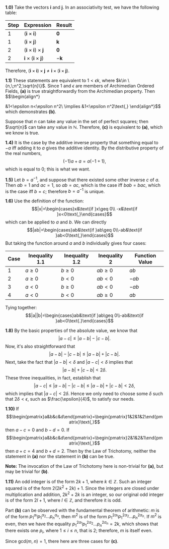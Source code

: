 
**1.0)** Take the vectors $\textbf{i}$ and $\textbf{j}$. In an associativity test, we have the following table:

| Step | Expression                                     | Result        |
| ---- | ---------------------------------------------- | ------------- |
| 1    | $(\textbf{i}\times\textbf{i})$                 | $\textbf{0}$  |
| 1    | $(\textbf{i}\times\textbf{j})$                 | $\textbf{k}$  |
| 2    | $(\textbf{i}\times\textbf{i})\times\textbf{j}$ | $\textbf{0}$  |
| 2    | $\textbf{i}\times(\textbf{i}\times\textbf{j})$ | $-\textbf{k}$ |

Therefore, $(\textbf{i}\times\textbf{i})\times\textbf{j}\neq\textbf{i}\times(\textbf{i}\times\textbf{j})$. 


**1.1)** These statements are equivalent to $1<\epsilon k$, where $k\in \{n,\;n^2,\sqrt{n}\}$. Since $1$ and $\epsilon$ are members of Archimedian Ordered Fields, **(a)** is true straightforwardly from the Archimedian property. Then 
$$\begin{align*}

&1<\epsilon n<\epsilon n^2\\
\implies &1<\epsilon n^2\text{,}
\end{align*}$$
which demonstrates **(b)**. 

Suppose that $n$ can take any value in the set of perfect squares; then $\sqrt{n}$ can take any value in $\mathbb{N}$. Therefore, **(c)** is equivalent to **(a)**, which we know is true. 


**1.4)** It is the case by the additive inverse property that something equal to $-a$ iff adding it to $a$ gives the additive identity. By the distributive property of the real numbers,
$$(-1)a+a=a(-1+1)\text{,}$$
which is equal to $0$; this is what we want. 


**1.5)** Let $b=a^{-1}$, and suppose that there existed some other inverse $c$ of $a$.  Then $ab=1$ and $ac=1$, so $ab=ac$, which is the case iff $bab=bac$, which is the case iff $b=c$; therefore $b=a^{-1}$ is unique.


**1.6)** Use the definition of the function:
$$|x|=\begin{cases}x&\text{if }x\geq 0\\ -x&\text{if }x<0\text{,}\end{cases}$$
which can be applied to $a$ and $b$. We can directly
$$|ab|=\begin{cases}ab&\text{if }ab\geq 0\\-ab&\text{if }ab<0\text{,}\end{cases}$$
But taking the function around $a$ and $b$ individually gives four cases:

| Case | Inequality 1.1 | Inequality 1.2 | Inequality 2 | Function Value |
| ---- | -------------- | -------------- | ------------ | -------------- |
| 1    | $a\geq 0$      | $b\geq 0$      | $ab\geq 0$   | $ab$           |
| 2    | $a\geq 0$      | $b<0$          | $ab<0$       | $-ab$          |
| 3    | $a<0$          | $b\geq 0$      | $ab<0$       | $-ab$          |
| 4    | $a<0$          | $b<0$          | $ab\geq 0$   | $ab$           |
Tying together:
$$|a||b|=\begin{cases}ab&\text{if }ab\geq 0\\-ab&\text{if }ab<0\text{.}\end{cases}$$

**1.8)** By the basic properties of the absolute value, we know that 
$$|a-c|\leq |a-b|-|c-b|\text{.}$$
Now, it's also straightforward that 
$$|a-b|-|c-b|\leq|a-b|+|c-b|\text{.}$$
Next, take the fact that $|a-b|<\delta$ and $|a-c|<\delta$ implies that
$$|a-b|+|c-b|<2\delta\text{.}$$
These three inequalities, in fact, establish that 
$$|a-c|\leq |a-b|-|c-b|\leq|a-b|+|c-b|<2\delta\text{,}$$
which implies that $|a-c|<2\delta$. Hence we only need to choose some $\delta$ such that $2\delta<\epsilon$, such as $\frac{\epsilon}{4}$, to satisfy our needs. 

**1.10)** If $$\begin{pmatrix}a&b&c&d\end{pmatrix}=\begin{pmatrix}1&2&1&2\end{pmatrix}\text{,}$$ then $a-c=0$ and $b-d=0$. If 
$$\begin{pmatrix}a&b&c&d\end{pmatrix}=\begin{pmatrix}2&1&2&1\end{pmatrix}\text{,}$$ then $a+c=4$ and $b+d=2$. Then by the Law of Trichotomy, neither the statement in **(a)** nor the statement in **(b)** can be true. 

**Note:** The invocation of the Law of Trichotomy here is non-trivial for **(a)**, but may be trivial for **(b)**.

**1.11)** An odd integer is of the form $2k+1$, where $k\in\mathbb{Z}$. Such an integer squared is of the form $2(2k^2+2k)+1$. Since the integers are closed under multiplication and addition, $2k^2+2k$ is an integer, so our original odd integer is of the form $2l+1$, where $l\in\mathbb{Z}$, and therefore it is odd.

Part **(b)** can be observed with the fundamental theorem of arithmetic: $m$ is of the form $p_1^{\alpha_1}p_1^{\alpha_2}\dots p_n^{\alpha_n}$, then $m^2$ is of the form $p_1^{2\alpha_1}p_1^{2\alpha_2}\dots p_n^{2\alpha_n}$. If $m^2$ is even, then we have the equality $p_1^{2\alpha_1}p_1^{2\alpha_2}\dots p_n^{2\alpha_n}=2k$, which shows that there exists one $p_i$, where $1\leq i\leq n$, that is $2$; therefore, $m$ is itself even.

Since $\text{gcd}(m,\;n)=1$, there here are three cases for **(c)**.